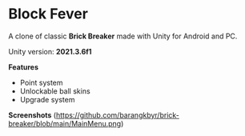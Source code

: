 # Block Fever
A clone of classic <b>Brick Breaker</b> made with Unity for Android and PC.

Unity version: <b>2021.3.6f1</b>

<b>Features</b>
* Point system
* Unlockable ball skins
* Upgrade system

<b>Screenshots</b>
(https://github.com/barangkbyr/brick-breaker/blob/main/MainMenu.png)
